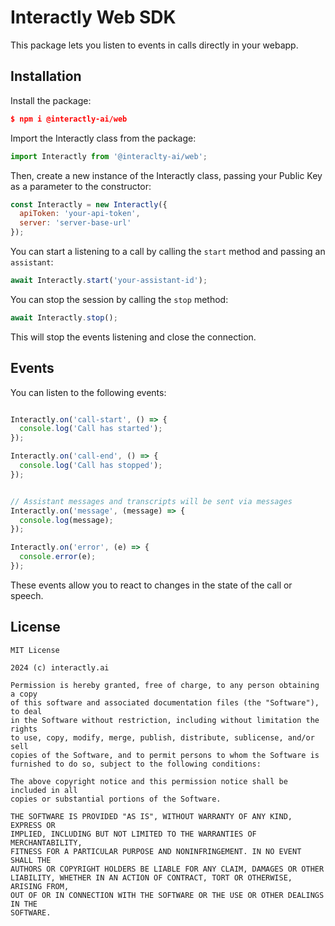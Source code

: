 # Interactly Web SDK

This package lets you listen to events in calls directly in your webapp.


## Installation


Install the package:
```json
$ npm i @interactly-ai/web
```

Import the Interactly class from the package:

```javascript
import Interactly from '@interaclty-ai/web';
```

Then, create a new instance of the Interactly class, passing your Public Key as a parameter to the constructor:

```javascript
const Interactly = new Interactly({
  apiToken: 'your-api-token',
  server: 'server-base-url'
});
```

You can start a listening to a call by calling the `start` method and passing an `assistant`:


```javascript
await Interactly.start('your-assistant-id');
```

You can stop the session by calling the `stop` method:

```javascript
await Interactly.stop();
```

This will stop the events listening and close the connection.


## Events

You can listen to the following events:

```javascript

Interactly.on('call-start', () => {
  console.log('Call has started');
});

Interactly.on('call-end', () => {
  console.log('Call has stopped');
});


// Assistant messages and transcripts will be sent via messages
Interactly.on('message', (message) => {
  console.log(message);
});

Interactly.on('error', (e) => {
  console.error(e);
});
```

These events allow you to react to changes in the state of the call or speech.

## License

```
MIT License

2024 (c) interactly.ai

Permission is hereby granted, free of charge, to any person obtaining a copy
of this software and associated documentation files (the "Software"), to deal
in the Software without restriction, including without limitation the rights
to use, copy, modify, merge, publish, distribute, sublicense, and/or sell
copies of the Software, and to permit persons to whom the Software is
furnished to do so, subject to the following conditions:

The above copyright notice and this permission notice shall be included in all
copies or substantial portions of the Software.

THE SOFTWARE IS PROVIDED "AS IS", WITHOUT WARRANTY OF ANY KIND, EXPRESS OR
IMPLIED, INCLUDING BUT NOT LIMITED TO THE WARRANTIES OF MERCHANTABILITY,
FITNESS FOR A PARTICULAR PURPOSE AND NONINFRINGEMENT. IN NO EVENT SHALL THE
AUTHORS OR COPYRIGHT HOLDERS BE LIABLE FOR ANY CLAIM, DAMAGES OR OTHER
LIABILITY, WHETHER IN AN ACTION OF CONTRACT, TORT OR OTHERWISE, ARISING FROM,
OUT OF OR IN CONNECTION WITH THE SOFTWARE OR THE USE OR OTHER DEALINGS IN THE
SOFTWARE.
```